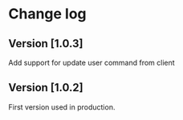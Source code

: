 # Change log

## Version [1.0.3]

Add support for update user command from client


## Version [1.0.2]

First version used in production.



